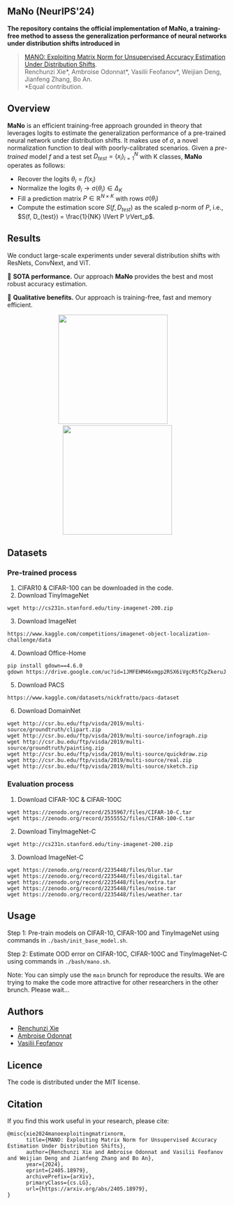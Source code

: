 ## MaNo (NeurIPS'24)
**The repository contains the official implementation of MaNo, a training-free method to assess the generalization performance of neural networks under distribution shifts introduced in** 

>[MANO: Exploiting Matrix Norm for Unsupervised Accuracy Estimation Under Distribution Shifts](https://arxiv.org/pdf/2405.18979).
><br/>Renchunzi Xie*, Ambroise Odonnat*, Vasilii Feofanov*, Weijian Deng, Jianfeng Zhang, Bo An.
<br/>*Equal contribution.

## Overview
**MaNo** is an efficient training-free approach grounded in theory that leverages logits to estimate the generalization performance of a pre-trained neural network under distribution shifts. It makes use of $\sigma$, a novel normalization function to deal with poorly-calibrated scenarios. Given a *pre-trained* model $f$ and a test set $D_{test} = (x_i)_{i=1}^N$ with K classes, **MaNo** operates as follows:
- Recover the logits $\theta_i = f(x_i)$
- Normalize the logits $\theta_i \to \sigma(\theta_i) \in \Delta_K$
- Fill a prediction matrix $P \in \mathbb{R}^{N \times K}$ with rows $\sigma(\theta_i)$
- Compute the estimation score $S(f, D_{test})$ as the scaled p-norm of $P$, i.e., $S(f, D_{test}) = \frac{1}{NK} \lVert P \rVert_p$.

## Results
We conduct large-scale experiments under several distribution shifts with ResNets, ConvNext, and ViT. 

🥇 **SOTA performance.** Our approach **MaNo** provides the best and most robust accuracy estimation.

🚀 **Qualitative benefits.** Our approach is training-free, fast and memory efficient.
<p align="center">
<img src="https://github.com/user-attachments/assets/b2baa7d4-06b6-4435-9ffc-3b730e9bc76e" height="250"> &nbsp;&nbsp;&nbsp;&nbsp;
<img src="https://github.com/user-attachments/assets/94f84f43-eabe-4d0c-9557-6a22063d2759" height="250">
</p>

## Datasets
### Pre-trained process

1. CIFAR10 & CIFAR-100 can be downloaded in the code. 
2. Download TinyImageNet
```angular2html
wget http://cs231n.stanford.edu/tiny-imagenet-200.zip
```
3. Download ImageNet
```angular2html
https://www.kaggle.com/competitions/imagenet-object-localization-challenge/data
```
4. Download Office-Home
```angular2html
pip install gdown==4.6.0
gdown https://drive.google.com/uc?id=1JMFEHM46xmgp2RSX6iVgcR5fCpZkeruJ
```
5. Download PACS
```angular2html
https://www.kaggle.com/datasets/nickfratto/pacs-dataset
```
6. Download DomainNet
```angular2html
wget http://csr.bu.edu/ftp/visda/2019/multi-source/groundtruth/clipart.zip
wget http://csr.bu.edu/ftp/visda/2019/multi-source/infograph.zip
wget http://csr.bu.edu/ftp/visda/2019/multi-source/groundtruth/painting.zip
wget http://csr.bu.edu/ftp/visda/2019/multi-source/quickdraw.zip
wget http://csr.bu.edu/ftp/visda/2019/multi-source/real.zip
wget http://csr.bu.edu/ftp/visda/2019/multi-source/sketch.zip
```
### Evaluation process
1. Download CIFAR-10C & CIFAR-100C
```angular2html
wget https://zenodo.org/record/2535967/files/CIFAR-10-C.tar
wget https://zenodo.org/record/3555552/files/CIFAR-100-C.tar
```
2. Download TinyImageNet-C
```angular2html
wget http://cs231n.stanford.edu/tiny-imagenet-200.zip
```
3. Download ImageNet-C
```angular2html
wget https://zenodo.org/record/2235448/files/blur.tar
wget https://zenodo.org/record/2235448/files/digital.tar
wget https://zenodo.org/record/2235448/files/extra.tar
wget https://zenodo.org/record/2235448/files/noise.tar
wget https://zenodo.org/record/2235448/files/weather.tar
```

## Usage
Step 1: Pre-train models on CIFAR-10, CIFAR-100 and TinyImageNet using commands in `./bash/init_base_model.sh`.

Step 2: Estimate OOD error on CIFAR-10C, CIFAR-100C and TinyImageNet-C using commands in `./bash/mano.sh`.


Note: You can simply use the `main` brunch for reproduce the results. We are trying to make the code more attractive for other researchers in the other brunch. Please wait...
## Authors
- [Renchunzi Xie](https://scholar.google.com/citations?user=EQSNE-wAAAAJ&hl=zh-CN)
- [Ambroise Odonnat](https://ambroiseodt.github.io/)
- [Vasilii Feofanov](https://vfeofanov.github.io/)

## Licence
The code is distributed under the MIT license.

## Citation
If you find this work useful in your research, please cite:
```
@misc{xie2024manoexploitingmatrixnorm,
      title={MANO: Exploiting Matrix Norm for Unsupervised Accuracy Estimation Under Distribution Shifts}, 
      author={Renchunzi Xie and Ambroise Odonnat and Vasilii Feofanov and Weijian Deng and Jianfeng Zhang and Bo An},
      year={2024},
      eprint={2405.18979},
      archivePrefix={arXiv},
      primaryClass={cs.LG},
      url={https://arxiv.org/abs/2405.18979}, 
}
```
